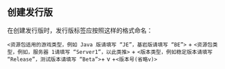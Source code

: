 ## 创建发行版

在创建发行版时，发行版标签应按照这样的格式命名：

`<资源包适用的游戏类型，例如 Java 版请填写 “JE”，基岩版请填写 “BE”>` + `<资源包类型，例如，服务器 1请填写 “Server1”，以此类推>` + `<版本类型，例如稳定版本请填写 “Release”，测试版本请填写 “Beta”>`+ v +`<版本号(省略v)>`